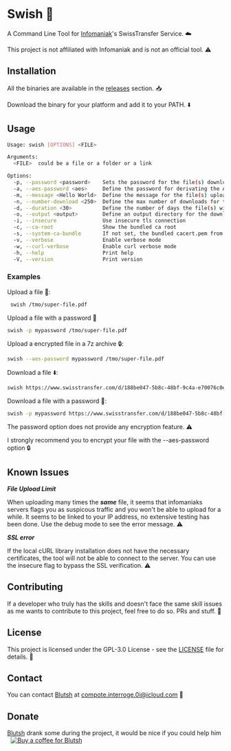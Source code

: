 # Swish :rocket:

A Command Line Tool for [Infomaniak](https://www.swisstransfer.com/)'s SwissTransfer Service. :cloud:

This project is not affiliated with Infomaniak and is not an official tool. :warning:


## Installation

All the binaries are available in the [releases](https://github.com/sctg-development/Swish/releases) section. :inbox_tray:

Download the binary for your platform and add it to your PATH. :arrow_down:

## Usage

```sh
Usage: swish [OPTIONS] <FILE>

Arguments:
  <FILE>  could be a file or a folder or a link

Options:
  -p, --password <password>    Sets the password for the file(s) downloaded / uploaded (not encrypted)
  -a, --aes-password <aes>     Define the password for derivating the AES encryption key for the file(s) uploaded (will be uploaded as a 7z encrypted)
  -m, --message <Hello World>  Define the message for the file(s) uploaded
  -n, --number-download <250>  Define the max number of downloads for the file(s) uploaded
  -d, --duration <30>          Define the number of days the file(s) will be available for download
  -o, --output <output>        Define an output directory for the downloaded files
  -i, --insecure               Use insecure tls connection
  -c, --ca-root                Show the bundled ca root
  -s, --system-ca-bundle       If not set, the bundled cacert.pem from Mozilla (Tue Nov 26 13:58:25 2024 GMT) will be used.
  -v, --verbose                Enable verbose mode
  -w, --curl-verbose           Enable curl verbose mode
  -h, --help                   Print help
  -V, --version                Print version
```

### Examples

Upload a file :rocket::
```sh
 swish /tmo/super-file.pdf
```
Upload a file with a password :closed_lock_with_key:
```sh
swish -p mypassword /tmo/super-file.pdf
```
Upload a encrypted file in a 7z archive :lock::
```sh
swish --aes-password mypassword /tmo/super-file.pdf
```
Download a file :arrow_down::
```sh
swish https://www.swisstransfer.com/d/188be047-5b8c-48bf-9c4a-e70076c0e53c
```
Download a file with a password :closed_lock_with_key::
```sh
swish -p mypassword https://www.swisstransfer.com/d/188be047-5b8c-48bf-9c4a-e70076c0e53c
```

The password option does not provide any encryption feature. :warning:

I strongly recommend you to encrypt your file with the --aes-password option :lock:

## Known Issues
***File Upload Limit***

When uploading many times the ***same*** file, it seems that infomaniaks servers flags you as suspicous traffic and you won't be able to upload for a while. It seems to be linked to your IP address, no extensive testing has been done. Use the debug mode to see the error message. :warning:

***SSL error***

If the local cURL library installation does not have the necessary certificates, the tool will not be able to connect to the server. You can use the insecure flag to bypass the SSL verification. :warning:

## Contributing

If a developer who truly has the skills and doesn't face the same skill issues as me wants to contribute to this project, feel free to do so. PRs and stuff. :handshake:

## License

This project is licensed under the GPL-3.0 License - see the [LICENSE](LICENSE) file for details. :page_facing_up:

## Contact

You can contact [Blutsh](https://github.com/Blutsh) at compote.interroge.0i@icloud.com :email:

## Donate

[Blutsh](https://github.com/Blutsh) drank some during the project, it would be nice if you could help him &nbsp;&nbsp;[![Buy a coffee for Blutsh](https://img.shields.io/badge/Ko--fi-FF5E5B?logo=ko-fi&logoColor=white)](https://ko-fi.com/Y8Y7ZK4DS)



